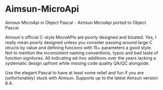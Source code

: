 # Aimsun-MicroApi
Aimsun MicroApi in Object Pascal - Aimsun MicroApi ported to Object Pascal. 

Aimsun's official C-style MicroAPIs are poorly designed and bloated. Yes, I really mean poorly designed unless you consider passing around large C structs by value and defining funcions with 15+ parameters a good style. Not to mention the inconsistent naming conventions, typos and bad taste of function signitures.  All indicating ad-hoc additions over the years lacking a systematic design upfront while missing code quality QA/QC alongside. 

Use the elegant Pascal to have at least some relief and fun if you are (unfortunately) stuck with Aimsun. Supports up to the latest Aimsun version 8.4.
